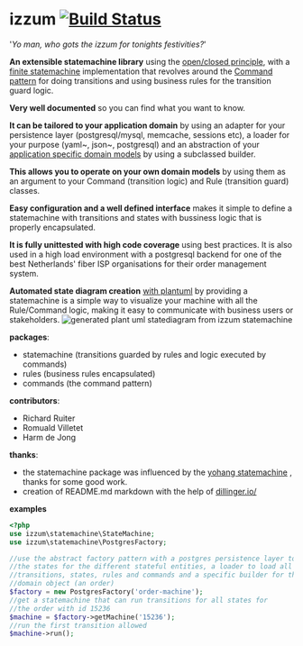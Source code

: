 izzum [![Build Status](https://travis-ci.org/rolfvreijdenberger/izzum.svg?branch=master)](https://travis-ci.org/rolfvreijdenberger/izzum/)
=====
'_Yo man, who gots the izzum for tonights festivities?_'

**An extensible statemachine library** using the [open/closed principle](https://en.wikipedia.org/wiki/Open/closed_principle "open/closed principle on wikipedia"), with a 
[finite statemachine](https://en.wikipedia.org/wiki/Finite-state_machine "finite statemachine on wikipedia") implementation that revolves around the [Command pattern](https://en.wikipedia.org/wiki/Command_pattern "command pattern on wikipedia") for 
doing transitions and using business rules for the transition guard logic.

**Very well documented** so you can find what you want to know.

**It can be tailored to your application domain** by using an adapter for 
your persistence layer (postgresql/mysql, memcache, sessions etc), a loader 
for your purpose (yaml~, json~, postgresql) and an abstraction of your 
[application specific domain models](https://en.wikipedia.org/wiki/Domain_model "domain model on wikipedia") by using a subclassed builder. 

**This allows you to operate on your own domain models** by using them as an argument to your 
Command (transition logic) and Rule (transition guard) classes.

**Easy configuration and a well defined interface** makes it simple to define a statemachine
with transitions and states with bussiness logic that is properly encapsulated.

**It is fully unittested with high code coverage** using best practices. It is also used
in a high load environment with a postgresql backend for one of the best
Netherlands' fiber ISP organisations for their order management system.

**Automated state diagram creation** [with plantuml](http://plantuml.sourceforge.net/ "plantuml on sourceforge") by providing a statemachine is a simple way to
visualize your machine with all the Rule/Command logic, making it easy to communicate with
business users or stakeholders.
![generated plant uml statediagram from izzum statemachine](https://raw.githubusercontent.com/rolfvreijdenberger/izzum/master/assets/state-diagram-plantuml.png )

**packages**:
- statemachine (transitions guarded by rules and logic executed by commands)
- rules (business rules encapsulated)
- commands (the command pattern)


**contributors**:
- Richard Ruiter
- Romuald Villetet
- Harm de Jong

**thanks**:
- the statemachine package was influenced by the [yohang statemachine](https://github.com/yohang/Finite "Finite on github") , thanks for some good work.
- creation of README.md markdown with the help of [dillinger.io/](http://dillinger.io/)

**examples**

```php
<?php
use izzum\statemachine\StateMachine;
use izzum\statemachine\PostgresFactory;

//use the abstract factory pattern with a postgres persistence layer to store
//the states for the different stateful entities, a loader to load all the configured
//transitions, states, rules and commands and a specific builder for the 
//domain object (an order)
$factory = new PostgresFactory('order-machine');
//get a statemachine that can run transitions for all states for
//the order with id 15236
$machine = $factory->getMachine('15236');
//run the first transition allowed
$machine->run();



```
